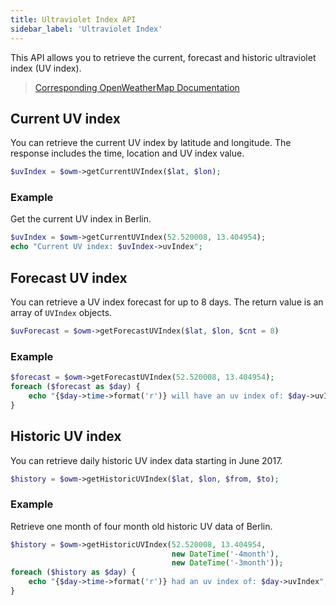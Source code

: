 ```yaml
---
title: Ultraviolet Index API
sidebar_label: 'Ultraviolet Index'
---
```


This API allows you to retrieve the current, forecast and historic ultraviolet index (UV index).

> [Corresponding OpenWeatherMap Documentation](https://openweathermap.org/api/uvi)

## Current UV index

You can retrieve the current UV index by latitude and longitude. The response includes
the time, location and UV index value.

```php
$uvIndex = $owm->getCurrentUVIndex($lat, $lon);
```

### Example

Get the current UV index in Berlin.

```php
$uvIndex = $owm->getCurrentUVIndex(52.520008, 13.404954);
echo "Current UV index: $uvIndex->uvIndex";
```

## Forecast UV index

You can retrieve a UV index forecast for up to 8 days. The return value is an
array of `UVIndex` objects.

```php
$uvForecast = $owm->getForecastUVIndex($lat, $lon, $cnt = 8)
```

### Example

```php
$forecast = $owm->getForecastUVIndex(52.520008, 13.404954);
foreach ($forecast as $day) {
    echo "{$day->time->format('r')} will have an uv index of: $day->uvIndex";
}
```

## Historic UV index

You can retrieve daily historic UV index data starting in June 2017.

```php
$history = $owm->getHistoricUVIndex($lat, $lon, $from, $to);
```

### Example

Retrieve one month of four month old historic UV data of Berlin.

```php
$history = $owm->getHistoricUVIndex(52.520008, 13.404954,
                                    new DateTime('-4month'),
                                    new DateTime('-3month'));
foreach ($history as $day) {
    echo "{$day->time->format('r')} had an uv index of: $day->uvIndex";
}
```